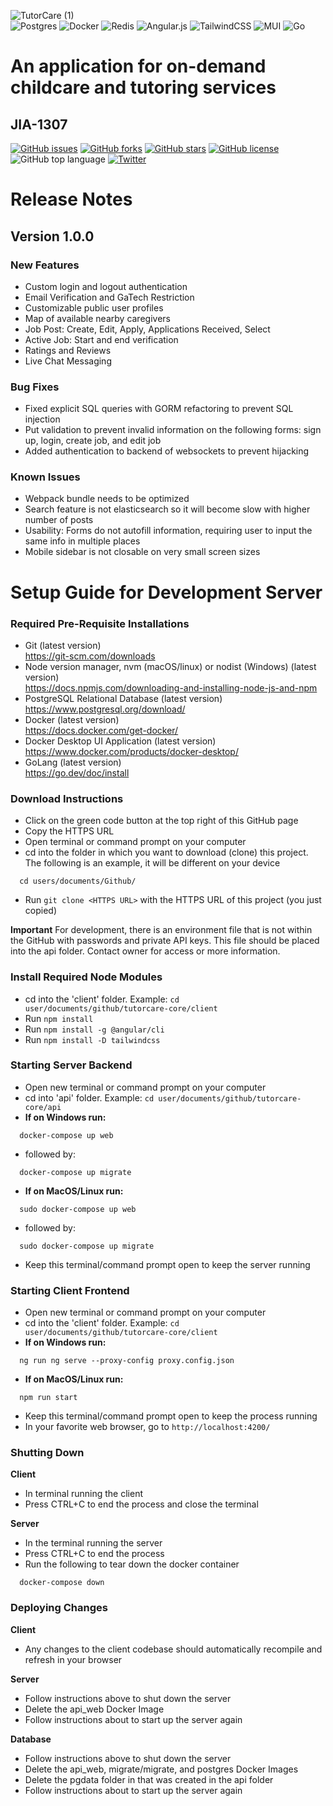 ![TutorCare (1)](https://user-images.githubusercontent.com/59323055/150261046-70941ab4-8bed-46a0-a3ee-65d22ead7ddb.png) \
![Postgres](https://img.shields.io/badge/postgres-%23316192.svg?style=for-the-badge&logo=postgresql&logoColor=white)
![Docker](https://img.shields.io/badge/docker-%230db7ed.svg?style=for-the-badge&logo=docker&logoColor=white)
![Redis](https://img.shields.io/badge/redis-%23DD0031.svg?style=for-the-badge&logo=redis&logoColor=white)
![Angular.js](https://img.shields.io/badge/angular.js-%23E23237.svg?style=for-the-badge&logo=angularjs&logoColor=white)
![TailwindCSS](https://img.shields.io/badge/tailwindcss-%2338B2AC.svg?style=for-the-badge&logo=tailwind-css&logoColor=white)
![MUI](https://img.shields.io/badge/MUI-%230081CB.svg?style=for-the-badge&logo=material-ui&logoColor=white)
![Go](https://img.shields.io/badge/go-%2300ADD8.svg?style=for-the-badge&logo=go&logoColor=white)
# An application for on-demand childcare and tutoring services
## JIA-1307
[![GitHub issues](https://img.shields.io/github/issues/k-lombard/TutorCare)](https://github.com/k-lombard/TutorCare/issues)
[![GitHub forks](https://img.shields.io/github/forks/k-lombard/TutorCare)](https://github.com/k-lombard/TutorCare/network)
[![GitHub stars](https://img.shields.io/github/stars/k-lombard/TutorCare)](https://github.com/k-lombard/TutorCare/stargazers)
[![GitHub license](https://img.shields.io/github/license/k-lombard/TutorCare)](https://github.com/k-lombard/TutorCare/blob/main/LICENSE)
![GitHub top language](https://img.shields.io/github/languages/top/k-lombard/TutorCare)
[![Twitter](https://img.shields.io/twitter/url?style=social&url=https%3A%2F%2Fgithub.com%2Fk-lombard%2FTutorCare)](https://twitter.com/intent/tweet?text=Wow:&url=https%3A%2F%2Fgithub.com%2Fk-lombard%2FTutorCare)


# Release Notes
## Version 1.0.0
### New Features
- Custom login and logout authentication
- Email Verification and GaTech Restriction
- Customizable public user profiles
- Map of available nearby caregivers
- Job Post: Create, Edit, Apply, Applications Received, Select
- Active Job: Start and end verification
- Ratings and Reviews
- Live Chat Messaging

### Bug Fixes
- Fixed explicit SQL queries with GORM refactoring to prevent SQL injection
- Put validation to prevent invalid information on the following forms: sign up, login, create job, and edit job
- Added authentication to backend of websockets to prevent hijacking

### Known Issues
- Webpack bundle needs to be optimized
- Search feature is not elasticsearch so it will become slow with higher number of posts
- Usability: Forms do not autofill information, requiring user to input the same info in multiple places
- Mobile sidebar is not closable on very small screen sizes

# Setup Guide for Development Server
### Required Pre-Requisite Installations
- Git (latest version) <br>
  https://git-scm.com/downloads
- Node version manager, nvm (macOS/linux) or nodist (Windows) (latest version) <br>
  https://docs.npmjs.com/downloading-and-installing-node-js-and-npm
- PostgreSQL Relational Database (latest version) <br>
  https://www.postgresql.org/download/
- Docker (latest version) <br>
  https://docs.docker.com/get-docker/
- Docker Desktop UI Application (latest version) <br>
  https://www.docker.com/products/docker-desktop/
- GoLang (latest version) <br>
  https://go.dev/doc/install

### Download Instructions
- Click on the green code button at the top right of this GitHub page
- Copy the HTTPS URL
- Open terminal or command prompt on your computer
- cd into the folder in which you want to download (clone) this project. The following is an example, it will be different on your device
```
  cd users/documents/Github/
```
- Run ``` git clone <HTTPS URL> ```  with the HTTPS URL of this project (you just copied)

**Important**
For development, there is an environment file that is not within the GitHub with passwords and private API keys. This file should be placed into the api folder. Contact owner for access or more information.

### Install Required Node Modules
- cd into the 'client' folder. Example: ``` cd user/documents/github/tutorcare-core/client ```
- Run ``` npm install ```
- Run ``` npm install -g @angular/cli ``` 
- Run ``` npm install -D tailwindcss ```

### Starting Server Backend
- Open new terminal or command prompt on your computer
- cd into 'api' folder. Example: ``` cd user/documents/github/tutorcare-core/api ```
- **If on Windows run:**
```
  docker-compose up web
```
- followed by: 
```
  docker-compose up migrate
```
- **If on MacOS/Linux run:**
```
  sudo docker-compose up web
```
- followed by:
```
  sudo docker-compose up migrate
```
- Keep this terminal/command prompt open to keep the server running

### Starting Client Frontend
- Open new terminal or command prompt on your computer
- cd into the 'client' folder. Example: ``` cd user/documents/github/tutorcare-core/client ```
- **If on Windows run:**
```
  ng run ng serve --proxy-config proxy.config.json
```
- **If on MacOS/Linux run:**
```
  npm run start
```
- Keep this terminal/command prompt open to keep the process running
- In your favorite web browser, go to ```http://localhost:4200/ ```

### Shutting Down
**Client**
- In terminal running the client
- Press CTRL+C to end the process and close the terminal

**Server**
- In the terminal running the server
- Press CTRL+C to end the process
- Run the following to tear down the docker container
```
  docker-compose down
```

### Deploying Changes
**Client**
- Any changes to the client codebase should automatically recompile and refresh in your browser

**Server**
- Follow instructions above to shut down the server
- Delete the api_web Docker Image
- Follow instructions about to start up the server again

**Database**
- Follow instructions above to shut down the server
- Delete the api_web, migrate/migrate, and postgres Docker Images
- Delete the pgdata folder in that was created in the api folder 
- Follow instructions about to start up the server again
